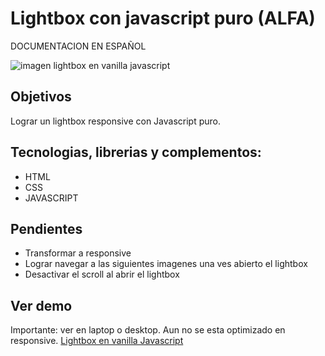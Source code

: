 # Lightbox con javascript puro (ALFA)

DOCUMENTACION EN ESPAÑOL

![imagen lightbox en vanilla javascript](/images/demo-carousel.jpg "imagen lightbox en vanilla javascript")

## Objetivos
Lograr un lightbox responsive con Javascript puro.

## Tecnologias, librerias y complementos:
* HTML
* CSS
* JAVASCRIPT

## Pendientes
* Transformar a responsive
* Lograr navegar a las siguientes imagenes una ves abierto el lightbox
* Desactivar el scroll al abrir el lightbox

## Ver demo
Importante: ver en laptop o desktop. Aun no se esta optimizado en responsive.
[Lightbox en vanilla Javascript](https://angelsalvadordev.github.io/lightbox-javascript/)